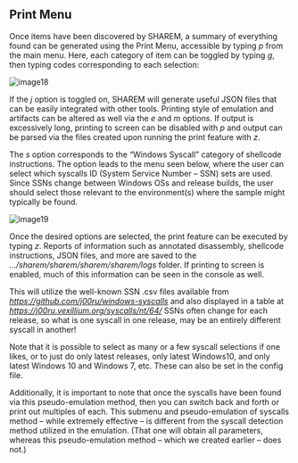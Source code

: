 ## Print Menu

Once items have been discovered by SHAREM, a summary of everything found can be generated using the Print Menu, accessible by typing _p_ from the main menu. Here, each category of item can be toggled by typing _g_, then typing codes corresponding to each selection:

![image18](https://user-images.githubusercontent.com/114108866/192062631-6115a9a1-a06c-4a68-af67-68b0aa2e2dc9.png)

If the _j_ option is toggled on, SHAREM will generate useful JSON files that can be easily integrated with other tools. Printing style of emulation and artifacts can be altered as well via the _e_ and _m_ options. If output is excessively long, printing to screen can be disabled with _p_ and output can be parsed via the files created upon running the print feature with _z_.

The _s_ option corresponds to the “Windows Syscall” category of shellcode instructions. The option leads to the menu seen below, where the user can select which syscalls ID (System Service Number – SSN) sets are used. Since SSNs change between Windows OSs and release builds, the user should select those relevant to the environment(s) where the sample might typically be found.

![image19](https://user-images.githubusercontent.com/114108866/192062782-f847a1bf-e695-4a52-8631-003afab915ea.png)

Once the desired options are selected, the print feature can be executed by typing _z_. Reports of information such as annotated disassembly, shellcode instructions, JSON files, and more are saved to the _…/sharem/sharem/sharem/sharem/logs_ folder. If printing to screen is enabled, much of this information can be seen in the console as well.

This will utilize the well-known SSN .csv files available from _https://github.com/j00ru/windows-syscalls_ and also displayed in a table at _https://j00ru.vexillium.org/syscalls/nt/64/_ SSNs often change for each release, so what is one syscall in one release, may be an entirely different syscall in another!

Note that it is possible to select as many or a few syscall selections if one likes, or to just do only latest releases, only latest Windows10, and only latest Windows 10 and Windows 7, etc. These can also be set in the config file.

Additionally, it is important to note that once the syscalls have been found via this pseudo-emulation method, then you can switch back and forth or print out multiples of each. This submenu and pseudo-emulation of syscalls method – while extremely effective – is different from the syscall detection method utilized in the emulation. (That one will obtain all parameters, whereas this pseudo-emulation method – which we created earlier – does not.)